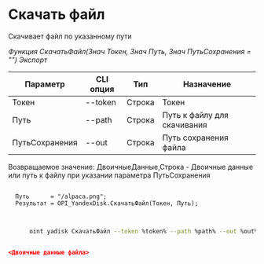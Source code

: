 ﻿---
sidebar_position: 7
---

# Скачать файл
 Скачивает файл по указанному пути


*Функция СкачатьФайл(Знач Токен, Знач Путь, Знач ПутьСохранения = "") Экспорт*

  | Параметр | CLI опция | Тип | Назначение |
  |-|-|-|-|
  | Токен | --token | Строка | Токен |
  | Путь | --path | Строка | Путь к файлу для скачивания |
  | ПутьСохранения | --out | Строка | Путь сохранения файла |

  
  Возвращаемое значение:   ДвоичныеДанные,Строка - Двоичные данные или путь к файлу при указании параметра ПутьСохранения

```bsl title="Пример кода"
	
  Путь      = "/alpaca.png";
  Результат = OPI_YandexDisk.СкачатьФайл(Токен, Путь);
	
```

```sh title="Пример команды CLI"
    
      oint yadisk СкачатьФайл --token %token% --path %path% --out %out%

```


```json title="Результат"

<Двоичные данные файла>

```
